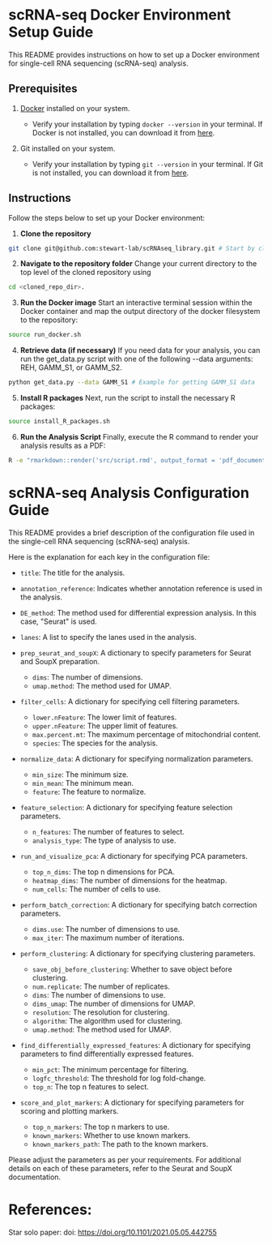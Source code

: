 # scRNA-seq Docker Environment Setup Guide

This README provides instructions on how to set up a Docker environment for single-cell RNA sequencing (scRNA-seq) analysis.

## Prerequisites

1. [Docker](https://www.docker.com/products/docker-desktop) installed on your system.
   - Verify your installation by typing `docker --version` in your terminal. If Docker is not installed, you can download it from [here](https://www.docker.com/products/docker-desktop).
   
2. Git installed on your system.
   - Verify your installation by typing `git --version` in your terminal. If Git is not installed, you can download it from [here](https://git-scm.com/downloads).

## Instructions

Follow the steps below to set up your Docker environment:

1. **Clone the repository**

```bash
git clone git@github.com:stewart-lab/scRNAseq_library.git # Start by cloning the repository
```

2. **Navigate to the repository folder**
Change your current directory to the top level of the cloned repository using

```bash
cd <cloned_repo_dir>.
```

3. **Run the Docker image**
Start an interactive terminal session within the Docker container and map the output directory of the docker filesystem to the repository:

```bash
source run_docker.sh
```

4. **Retrieve data (if necessary)**
If you need data for your analysis, you can run the get_data.py script with one of the following --data arguments: REH, GAMM_S1, or GAMM_S2.

```bash
python get_data.py --data GAMM_S1 # Example for getting GAMM_S1 data
```

5. **Install R packages**
Next, run the script to install the necessary R packages:

```bash
source install_R_packages.sh
```

6. **Run the Analysis Script**
Finally, execute the R command to render your analysis results as a PDF:

```bash
R -e "rmarkdown::render('src/script.rmd', output_format = 'pdf_document')"
```
# scRNA-seq Analysis Configuration Guide

This README provides a brief description of the configuration file used in the single-cell RNA sequencing (scRNA-seq) analysis.

Here is the explanation for each key in the configuration file:

- `title`: The title for the analysis.
  
- `annotation_reference`: Indicates whether annotation reference is used in the analysis.
  
- `DE_method`: The method used for differential expression analysis. In this case, "Seurat" is used.

- `lanes`: A list to specify the lanes used in the analysis.

- `prep_seurat_and_soupX`: A dictionary to specify parameters for Seurat and SoupX preparation. 
  - `dims`: The number of dimensions.
  - `umap.method`: The method used for UMAP.
  
- `filter_cells`: A dictionary for specifying cell filtering parameters.
  - `lower.nFeature`: The lower limit of features.
  - `upper.nFeature`: The upper limit of features.
  - `max.percent.mt`: The maximum percentage of mitochondrial content.
  - `species`: The species for the analysis.
  
- `normalize_data`: A dictionary for specifying normalization parameters.
  - `min_size`: The minimum size.
  - `min_mean`: The minimum mean.
  - `feature`: The feature to normalize.

- `feature_selection`: A dictionary for specifying feature selection parameters.
  - `n_features`: The number of features to select.
  - `analysis_type`: The type of analysis to use.

- `run_and_visualize_pca`: A dictionary for specifying PCA parameters.
  - `top_n_dims`: The top n dimensions for PCA.
  - `heatmap_dims`: The number of dimensions for the heatmap.
  - `num_cells`: The number of cells to use.

- `perform_batch_correction`: A dictionary for specifying batch correction parameters.
  - `dims.use`: The number of dimensions to use.
  - `max_iter`: The maximum number of iterations.

- `perform_clustering`: A dictionary for specifying clustering parameters.
  - `save_obj_before_clustering`: Whether to save object before clustering.
  - `num.replicate`: The number of replicates.
  - `dims`: The number of dimensions to use.
  - `dims_umap`: The number of dimensions for UMAP.
  - `resolution`: The resolution for clustering.
  - `algorithm`: The algorithm used for clustering.
  - `umap.method`: The method used for UMAP.

- `find_differentially_expressed_features`: A dictionary for specifying parameters to find differentially expressed features.
  - `min_pct`: The minimum percentage for filtering.
  - `logfc_threshold`: The threshold for log fold-change.
  - `top_n`: The top n features to select.

- `score_and_plot_markers`: A dictionary for specifying parameters for scoring and plotting markers.
  - `top_n_markers`: The top n markers to use.
  - `known_markers`: Whether to use known markers.
  - `known_markers_path`: The path to the known markers.

Please adjust the parameters as per your requirements. For additional details on each of these parameters, refer to the Seurat and SoupX documentation.

# References: 

Star solo paper: doi: https://doi.org/10.1101/2021.05.05.442755
